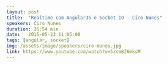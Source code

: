```yaml
---
layout: post
title:  "Realtime com AngularJS e Socket IO - Ciro Nunes"
speakers: Ciro Nunes
duration: 36:54 min
date:   2015-05-23 11:05:00
tags: [angular, socket]
img: /assets/image/speakers/ciro-nunes.jpg
link: https://www.youtube.com/watch?v=5zcmBZ6mksM
---
```


